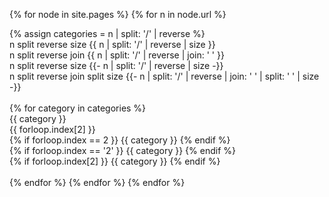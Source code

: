 ---
---

{% for node in site.pages %}
{% for n in node.url %}

{% assign categories = n | split: '/' | reverse %} <br>
n split reverse size {{ n | split: '/' | reverse | size }} <br>
n split reverse join {{ n | split: '/' | reverse | join: ' ' }} <br>
n split reverse size {{- n | split: '/' | reverse | size -}} <br>
n split reverse join split size {{- n | split: '/' | reverse | join: ' ' | split: ' ' | size -}} <br>
<br>
{% for category in categories %}
<br>
{{ category }} <br>
{{ forloop.index[2] }} <br>
{% if forloop.index == 2 }} {{ category }} {% endif %}<br>
{% if forloop.index == '2' }} {{ category }} {% endif %}<br>
{% if forloop.index[2] }} {{ category }} {% endif %}<br>
<br>
{% endfor %} 
{% endfor %} 
{% endfor %} 
